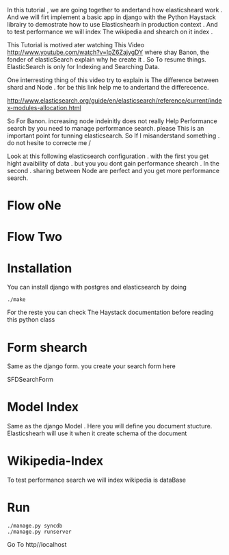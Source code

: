 
In this tutorial , we are going together to andertand how 
elasticsheard work . And we will firt implement a basic app in 
django with the Python Haystack librairy to demostrate how to use 
Elasticshearh in production context . And to test performance we 
will index The wikipedia and shearch on it index .


This Tutorial is motived ater watching This Video 
http://www.youtube.com/watch?v=lpZ6ZajygDY where shay Banon, the fonder 
of elasticSearch explain why he create it .
So To resume things. ElasticSearch is only for Indexing and Searching Data.

One interresting thing of this video try to explain is The difference 
between shard and Node . for be this link help me to andertand the
differecence.

http://www.elasticsearch.org/guide/en/elasticsearch/reference/current/index-modules-allocation.html


So For Banon. increasing node indeinitly does not really Help Performance
search by you need to manage performance search. please This is an 
important point for tunning elasticsearch. So If I misanderstand
something . do not hesite to correcte me /

Look at this following elasticsearch configuration . with the
first you get hight avaibility of data . but you you dont gain
performance shearch . In the second . sharing between Node are
perfect and you get more performance search.

Flow oNe
=======



Flow Two
=======







Installation
===========
You can install django with postgres and elasticsearch by doing 

    ./make

For the reste you can check The Haystack documentation before
reading this python class

Form shearch
============
Same as the django form. you create your search form here 

   SFDSearchForm


Model Index
============
Same as the django Model . Here you will define you document
stucture. Elasticshearh will use it when it create schema of 
the document


Wikipedia-Index
===============
To test performance search we will index wikipedia is dataBase

Run 
===

    ./manage.py syncdb
    ./manage.py runserver

 
Go To http//localhost




















 

